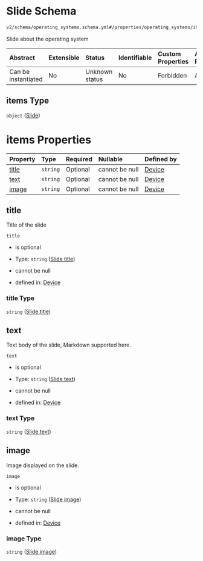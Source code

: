# Slide Schema

```txt
v2/schema/operating_systems.schema.yml#/properties/operating_systems/items/properties/slideshow/items
```

Slide about the operating system

| Abstract            | Extensible | Status         | Identifiable | Custom Properties | Additional Properties | Access Restrictions | Defined In                                                          |
| :------------------ | :--------- | :------------- | :----------- | :---------------- | :-------------------- | :------------------ | :------------------------------------------------------------------ |
| Can be instantiated | No         | Unknown status | No           | Forbidden         | Allowed               | none                | [device.schema.json*](../device.schema.json "open original schema") |

## items Type

`object` ([Slide](device-properties-operating-systems-operating-system-properties-slideshow-slide.md))

# items Properties

| Property        | Type     | Required | Nullable       | Defined by                                                                                                                                                                                                                                   |
| :-------------- | :------- | :------- | :------------- | :------------------------------------------------------------------------------------------------------------------------------------------------------------------------------------------------------------------------------------------- |
| [title](#title) | `string` | Optional | cannot be null | [Device](device-properties-operating-systems-operating-system-properties-slideshow-slide-properties-slide-title.md "v2/schema/operating_systems.schema.yml#/properties/operating_systems/items/properties/slideshow/items/properties/title") |
| [text](#text)   | `string` | Optional | cannot be null | [Device](device-properties-operating-systems-operating-system-properties-slideshow-slide-properties-slide-text.md "v2/schema/operating_systems.schema.yml#/properties/operating_systems/items/properties/slideshow/items/properties/text")   |
| [image](#image) | `string` | Optional | cannot be null | [Device](device-properties-operating-systems-operating-system-properties-slideshow-slide-properties-slide-image.md "v2/schema/operating_systems.schema.yml#/properties/operating_systems/items/properties/slideshow/items/properties/image") |

## title

Title of the slide

`title`

*   is optional

*   Type: `string` ([Slide title](device-properties-operating-systems-operating-system-properties-slideshow-slide-properties-slide-title.md))

*   cannot be null

*   defined in: [Device](device-properties-operating-systems-operating-system-properties-slideshow-slide-properties-slide-title.md "v2/schema/operating_systems.schema.yml#/properties/operating_systems/items/properties/slideshow/items/properties/title")

### title Type

`string` ([Slide title](device-properties-operating-systems-operating-system-properties-slideshow-slide-properties-slide-title.md))

## text

Text body of the slide, Markdown supported here.

`text`

*   is optional

*   Type: `string` ([Slide text](device-properties-operating-systems-operating-system-properties-slideshow-slide-properties-slide-text.md))

*   cannot be null

*   defined in: [Device](device-properties-operating-systems-operating-system-properties-slideshow-slide-properties-slide-text.md "v2/schema/operating_systems.schema.yml#/properties/operating_systems/items/properties/slideshow/items/properties/text")

### text Type

`string` ([Slide text](device-properties-operating-systems-operating-system-properties-slideshow-slide-properties-slide-text.md))

## image

Image displayed on the slide.

`image`

*   is optional

*   Type: `string` ([Slide image](device-properties-operating-systems-operating-system-properties-slideshow-slide-properties-slide-image.md))

*   cannot be null

*   defined in: [Device](device-properties-operating-systems-operating-system-properties-slideshow-slide-properties-slide-image.md "v2/schema/operating_systems.schema.yml#/properties/operating_systems/items/properties/slideshow/items/properties/image")

### image Type

`string` ([Slide image](device-properties-operating-systems-operating-system-properties-slideshow-slide-properties-slide-image.md))
